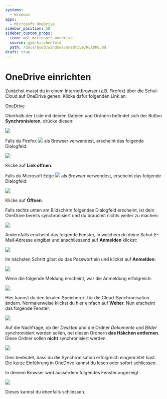 ```yaml
---
systems:
  - Windows
apps:
  - Microsoft OneDrive
sidebar_position: 50
sidebar_custom_props:
  icon: mdi-microsoft-onedrive
  source: gym-kirchenfeld
  path: /docs/byod/windows/onedrive/README.md
draft: true
---
```


# OneDrive einrichten




Zunächst musst du in einem Internetbrowser (z.B. Firefox) über die Schul-Cloud auf OneDrive gehen. Klicke dafür folgenden Link an:

[OneDrive][1]

Oberhalb der Liste mit deinen Dateien und Ordnern befindet sich der Button __Synchronisieren__, drücke diesen:

![](./onedrive-8.png)


Falls du Firefox ![](./firefox-logo_small.png) als Browser verwendest, erscheint das folgende Dialogfeld:

![](./onedrive-9.png)

Klicke auf __Link öffnen__.


Falls du Microsoft Edge ![](./edge-logo_small.png) als Browser verwendest, erscheint das folgende Dialogfeld:

![](./onedrive-12.png)

Klicke auf __Öffnen__.


Falls rechts unten am Bildschirm folgendes Dialogfeld erscheint, ist dein OneDrive bereits synchronisiert und du brauchst nichts weiter zu machen:

![](./onedrive-11.png)

Andernfalls erscheint das folgende Fenster, in welchem du deine Schul-E-Mail-Adresse eingibst und anschliessend auf __Anmelden__ klickst:

![](./onedrive-2.png)

Im nächsten Schritt gibst du das Passwort ein und klickst auf __Anmelden__:

![](./onedrive-3.png)

Wenn die folgende Meldung erscheint, war die Anmeldung erfolgreich:

![](./onedrive-4.png)

Hier kannst du den lokalen Speicherort für die Cloud-Synchronisation ändern. Normalerweise klickst du hier einfach auf __Weiter__. Nun erscheint das folgende Fenster:

![](./onedrive-5.png)

Auf die Nachfrage, ob der _Desktop_ und die Ordner _Dokumente_ und _Bilder_ synchronisiert werden sollen, bei diesen Ordnern **das Häkchen entfernen**. Diese Ordner sollen **nicht** synchronisiert werden. 

![](./onedrive-nichtsync.png)

Dies bedeutet, dass du die Synchronisation erfolgreich eingerichtet hast. Die kurze Einführung in OneDrive kannst du lesen oder sofort schliessen.

In deinem Browser wird ausserdem folgendes Fenster angezeigt:

![](./onedrive-10.png)

Dieses kannst du ebenfalls schliessen.


[1]: https://gymkirchenfeld-my.sharepoint.com/
